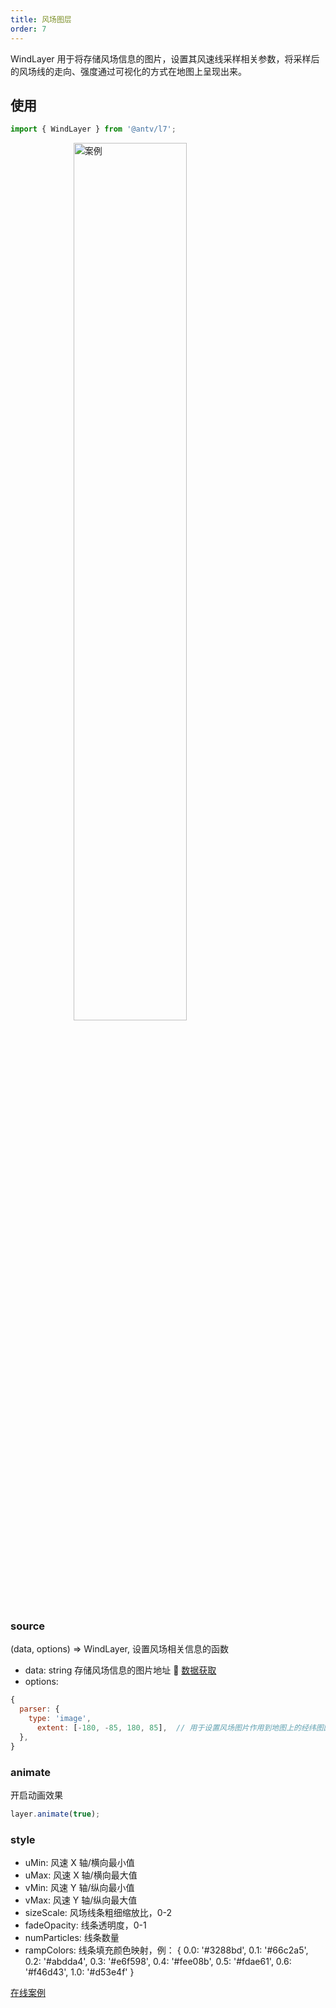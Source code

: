 ```yaml
---
title: 风场图层
order: 7
---
```


WindLayer 用于将存储风场信息的图片，设置其风速线采样相关参数，将采样后的风场线的走向、强度通过可视化的方式在地图上呈现出来。

## 使用

```jsx
import { WindLayer } from '@antv/l7';
```

<img width="60%" style="display: block;margin: 0 auto;" alt="案例" src='https://gw.alipayobjects.com/mdn/rms_816329/afts/img/A*ADr-SIxhM9AAAAAAAAAAAAAAARQnAQ' />

### source

(data, options) => WindLayer, 设置风场相关信息的函数

- data: string 存储风场信息的图片地址
  🌟 [数据获取](https://github.com/mapbox/webgl-wind#downloading-weather-data)
- options:

```js
{
  parser: {
    type: 'image',
      extent: [-180, -85, 180, 85],  // 用于设置风场图片作用到地图上的经纬图区间
  },
}
```

### animate

开启动画效果

```javascript
layer.animate(true);
```

### style

- uMin: 风速 X 轴/横向最小值
- uMax: 风速 X 轴/横向最大值
- vMin: 风速 Y 轴/纵向最小值
- vMax: 风速 Y 轴/纵向最大值
- sizeScale: 风场线条粗细缩放比，0-2
- fadeOpacity: 线条透明度，0-1
- numParticles: 线条数量
- rampColors: 线条填充颜色映射，例：
  {
  0.0: '#3288bd',
  0.1: '#66c2a5',
  0.2: '#abdda4',
  0.3: '#e6f598',
  0.4: '#fee08b',
  0.5: '#fdae61',
  0.6: '#f46d43',
  1.0: '#d53e4f'
  }

[在线案例](/zh/examples/wind/basic#wind)
